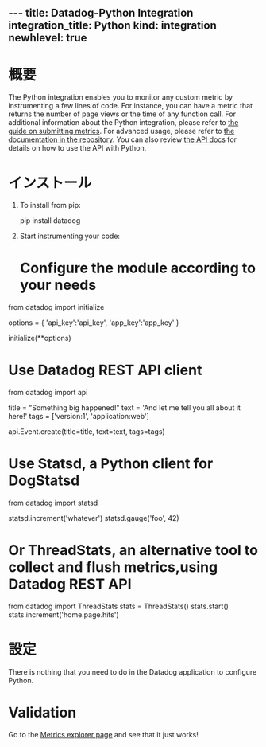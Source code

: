 --- title: Datadog-Python Integration integration_title: Python kind: integration
newhlevel: true
---

# 概要
The Python integration enables you to monitor any custom metric by instrumenting a few lines of code. For instance, you can have a metric that returns the number of page views or the time of any function call. For additional information about the Python integration, please refer to [the guide on submitting metrics](/guides/metrics). For advanced usage, please refer to [the documentation in the repository](https://github.com/DataDog/datadogpy). You can also review [the API docs](/api) for details on how to use the API with Python.

# インストール

1.  To install from pip:

    pip install datadog

2.  Start instrumenting your code:

    # Configure the module according to your needs
from datadog import initialize

options = {
    'api_key':'api_key',
    'app_key':'app_key'
}

initialize(**options)

# Use Datadog REST API client
from datadog import api

title = "Something big happened!"
text = 'And let me tell you all about it here!'
tags = ['version:1', 'application:web']

api.Event.create(title=title, text=text, tags=tags)


# Use Statsd, a Python client for DogStatsd
from datadog import statsd

statsd.increment('whatever')
statsd.gauge('foo', 42)

# Or ThreadStats, an alternative tool to collect and flush metrics,using Datadog REST API
from datadog import ThreadStats
stats = ThreadStats()
stats.start()
stats.increment('home.page.hits')

# 設定

There is nothing that you need to do in the Datadog application to configure Python.

# Validation

Go to the [Metrics explorer page](https://app.datadoghq.com/metric/explorer) and see that it just works!
